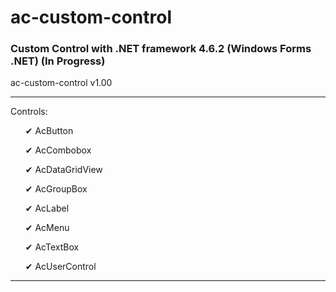 # ac-custom-control

### Custom Control with .NET framework 4.6.2 (Windows Forms .NET) (In Progress) 

<p>ac-custom-control v1.00</p>

<hr/>

<p>Controls:</p>

<ul>
<p> ✔ AcButton </p>
<p> ✔ AcCombobox </p>
<p> ✔ AcDataGridView </p>
<p> ✔ AcGroupBox </p>
<p> ✔ AcLabel </p>
<p> ✔ AcMenu </p>
<p> ✔ AcTextBox </p>
<p> ✔ AcUserControl </p>
</ul>

<hr/>
